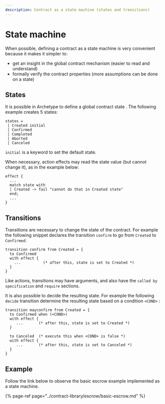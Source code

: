 ```yaml
---
description: Contract as a state machine (states and transitions)
---
```


# State machine

When possible, defining a contract as a state machine is very convenient because it makes it simpler to:

* get an insight in the global contract mechanism \(easier to read and understand\)
* formally verify the contract properties \(more assumptions can be done on a state\) 

## States

It is possible in Archetype to define a global contract state . The following example creates 5 states:

```text
states = 
 | Created initial
 | Confirmed
 | Completed
 | Aborted
 | Canceled
```

`initial` is a keyword to set the default state.

When necessary, action effects may read the state value \(but cannot change it\), as in the example below:

```text
effect {
  ...
  match state with
  | Created -> fail "cannot do that in Created state"
  end;  
  ...
}
```

## Transitions

Transitions are necessary to change the state of the contract. For example the following snippet declares the transition `confirm` to go from `Created` to `Confirmed`:

```text
transition confirm from Created = {
  to Confirmed 
  with effect {
    ...          (* after this, state is set to Created *)
  }
}
```

Like actions, transitions may have arguments, and also have the `called by` `specification` and `require`  sections.

It is also possible to decide the resulting state. For example the following `decide` transition determine the resulting state based on a condition `<COND>` :

```text
transition mayconfirm from Created = {
  to Confirmed when (<COND>)
  with effect {
     ...       (* after this, state is set to Created *)
  }
  
  to Canceled  (* execute this when <COND> is false *)
  with effect {
     ...       (* after this, state is set to Canceled *)
  } 
}
```

## Example

Follow the link below to observe the basic escrow example implemented as a state machine.

{% page-ref page="../contract-library/escrow/basic-escrow.md" %}

